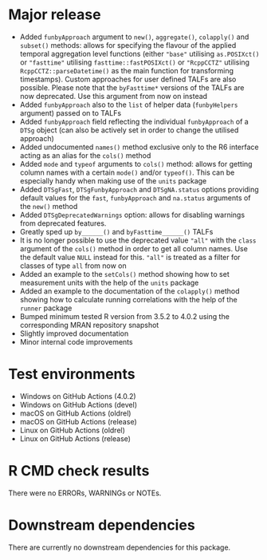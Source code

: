 # Major release

* Added `funbyApproach` argument to `new()`, `aggregate()`, `colapply()` and `subset()` methods: allows for specifying the flavour of the applied temporal aggregation level functions (either `"base"` utilising `as.POSIXct()` or `"fasttime"` utilising `fasttime::fastPOSIXct()` or `"RcppCCTZ"` utilising `RcppCCTZ::parseDatetime()` as the main function for transforming timestamps). Custom approaches for user defined TALFs are also possible. Please note that the `byFasttime*` versions of the TALFs are now deprecated. Use this argument from now on instead
* Added `funbyApproach` also to the `list` of helper data (`funbyHelpers` argument) passed on to TALFs
* Added `funbyApproach` field reflecting the individual `funbyApproach` of a `DTSg` object (can also be actively set in order to change the utilised approach)
* Added undocumented `names()` method exclusive only to the R6 interface acting as an alias for the `cols()` method
* Added `mode` and `typeof` arguments to `cols()` method: allows for getting column names with a certain `mode()` and/or `typeof()`. This can be especially handy when making use of the `units` package
* Added `DTSgFast`, `DTSgFunbyApproach` and `DTSgNA.status` options providing default values for the `fast`, `funbyApproach` and `na.status` arguments of the `new()` method
* Added `DTSgDeprecatedWarnings` option: allows for disabling warnings from deprecated features.
* Greatly sped up `by______()` and `byFasttime______()` TALFs
* It is no longer possible to use the deprecated value `"all"` with the `class` argument of the `cols()` method in order to get all column names. Use the default value `NULL` instead for this. `"all"` is treated as a filter for classes of type `all` from now on
* Added an example to the `setCols()` method showing how to set measurement units with the help of the `units` package
* Added an example to the documentation of the `colapply()` method showing how to calculate running correlations with the help of the `runner` package
* Bumped minimum tested R version from 3.5.2 to 4.0.2 using the corresponding MRAN repository snapshot
* Slightly improved documentation
* Minor internal code improvements

# Test environments

* Windows on GitHub Actions (4.0.2)
* Windows on GitHub Actions (devel)
* macOS on GitHub Actions (oldrel)
* macOS on GitHub Actions (release)
* Linux on GitHub Actions (oldrel)
* Linux on GitHub Actions (release)

# R CMD check results

There were no ERRORs, WARNINGs or NOTEs.

# Downstream dependencies

There are currently no downstream dependencies for this package.
